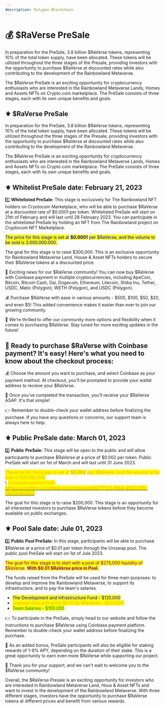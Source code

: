```yaml
---
description: Polygon Blockchain
---
```


# 💰 $RaVerse PreSale

In preparation for the PreSale, 3.8 billion $RaVerse tokens, representing 10% of the total token supply, have been allocated. These tokens will be utilized throughout the three stages of the Presale, providing investors with the opportunity to purchase $RaVerse at discounted rates while also contributing to the development of the Rainbowland Metaverse.

The $RaVerse PreSale is an exciting opportunity for cryptocurrency enthusiasts who are interested in the Rainbowland Metaverse Lands, Homes and Assets NFTs on Crypto.com marketplace. The PreSale consists of three stages, each with its own unique benefits and goals.

## ⚜️ $RaVerse PreSale

In preparation for the PreSale, 3.8 billion $RaVerse tokens, representing 10% of the total token supply, have been allocated. These tokens will be utilized throughout the three stages of the Presale, providing investors with the opportunity to purchase $RaVerse at discounted rates while also contributing to the development of the Rainbowland Metaverse.

The $RaVerse PreSale is an exciting opportunity for cryptocurrency enthusiasts who are interested in the Rainbowland Metaverse Lands, Homes and Assets NFTs on Crypto.com marketplace. The PreSale consists of three stages, each with its own unique benefits and goals.

## ⚜️ Whitelist PreSale date: February 21, 2023

1️⃣ **Whitelisted PreSale:** This stage is exclusively for The Rainbowland NFT holders on Cryotocom Marketplace, who will be able to purchase $RaVerse at a discounted rate of $0.0001 per token. Whitelisted PreSale will start on 21th of February and will last until 28 February 2023. You can participate in the whitelisted PreSale by holding an NFT from The Rainbowland project on Cryptocom NFT Marketplace.

<mark style="color:blue;">The price for this stage is set at</mark> <mark style="color:blue;"></mark><mark style="color:blue;">**$0.0001**</mark> <mark style="color:blue;"></mark><mark style="color:blue;">per $RaVerse, and the volume to be sold is 3.000.000.000.</mark>

The goal for this stage is to raise $300,000. This is an exclusive opportunity for Rainbowland Metaverse Land, House & Asset NFTs holders to secure their $RaVerse tokens at a discounted price.

📢 Exciting news for our $RaVerse community! You can now buy $RaVerse with Coinbase payment in multiple cryptocurrencies, including ApeCoin, Bitcoin, Bitcoin Cash, Dai, Dogecoin, Ethereum, Litecoin, Shiba Inu, Tether, USDC, Matic (Polygon), WETH (Polygon), and USDC (Polygon).

💰 Purchase $RaVerse with ease in various amounts - $500, $100, $50, $20, and even $5! This added convenience makes it easier than ever to join our growing community.

🚀 We're thrilled to offer our community more options and flexibility when it comes to purchasing $RaVerse. Stay tuned for more exciting updates in the future!

## 🛒 Ready to purchase $RaVerse with Coinbase payment? It's easy! Here's what you need to know about the checkout process:

💰 Choose the amount you want to purchase, and select Coinbase as your payment method. At checkout, you'll be prompted to provide your wallet address to receive your $RaVerse.

🚀 Once you've completed the transaction, you'll receive your $RaVerse ASAP. It's that simple!

👉 Remember to double-check your wallet address before finalizing the purchase. If you have any questions or concerns, our support team is always here to help.

## ⚜️ Public PreSale date: March 01, 2023

2️⃣ **Public PreSale:** This stage will be open to the public and will allow participants to purchase $RaVerse at a price of $0.002 per token. Public PreSale will start on 1st of March and will last until 31 June 2023.

<mark style="color:orange;">The price for this stage is set at</mark> <mark style="color:orange;"></mark><mark style="color:orange;">**$0.002**</mark> <mark style="color:orange;"></mark><mark style="color:orange;">per $RaVerse, and the volume to be sold is 100.000.000.</mark>\
\ <mark style="color:orange;">Coinbase payment link:</mark> [<mark style="color:orange;">https://commerce.coinbase.com/checkout/9ef777e3-f664-4fd7-b110-09f7328c9315</mark>](https://commerce.coinbase.com/checkout/9ef777e3-f664-4fd7-b110-09f7328c9315)

The goal for this stage is to raise $200,000. This stage is an opportunity for all interested investors to purchase $RaVerse tokens before they become available on public exchanges.

## ⚜️ Pool Sale date: Jule 01, 2023

3️⃣ **Public Pool PreSale:** In this stage, participants will be able to purchase $RaVerse at a price of $0.01 per token through the Uniswap pool. The public pool PreSale will start on 1st of Jule 2023.

<mark style="color:purple;">The goal for this stage is to start with a pool of $275,000 liquidity of $RaVerse.</mark> <mark style="color:purple;"></mark><mark style="color:purple;">**With $0.01 $RaVerse price in Pool.**</mark>

The funds raised from the PreSale will be used for three main purposes: to develop and improve the Rainbowland Metaverse, to support its infrastructure, and to pay the team's salaries.

* <mark style="color:blue;">The Development and Infrastructure Fund - $125.000</mark>
* <mark style="color:orange;">Uniswap Pool with price $0.01 by $RaVerse - $275.000</mark>
* <mark style="color:green;">Team Salaries - $100.000</mark>

👉 To participate in the PreSale, simply head to our website and follow the instructions to purchase $RaVerse using Coinbase payment platform. Remember to double-check your wallet address before finalizing the purchase.

🌟 As an added bonus, PreSale participants will also be eligible for staking rewards of 1-9% APY, depending on the duration of their stake. This is a great opportunity to earn even more $RaVerse while supporting our project.

🌈 Thank you for your support, and we can't wait to welcome you to the $RaVerse community!

Overall, the $RaVerse Presale is an exciting opportunity for investors who are interested in Rainbowland Metaverse Land, Hous & Asset NFTs and want to invest in the development of the Rainbowland Metaverse. With three different stages, investors have the opportunity to purchase $RaVerse tokens at different prices and benefit from various rewards.
